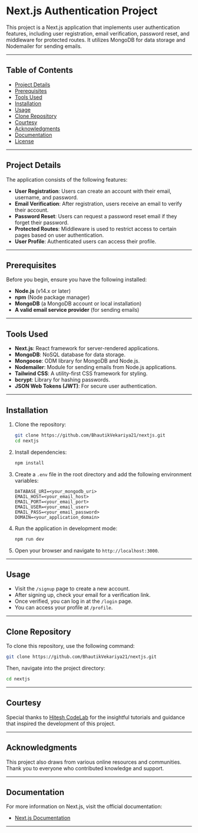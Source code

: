 # Next.js Authentication Project

This project is a Next.js application that implements user authentication features, including user registration, email verification, password reset, and middleware for protected routes. It utilizes MongoDB for data storage and Nodemailer for sending emails.

---

## Table of Contents

- [Project Details](#project-details)
- [Prerequisites](#prerequisites)
- [Tools Used](#tools-used)
- [Installation](#installation)
- [Usage](#usage)
- [Clone Repository](#clone-repository)
- [Courtesy](#courtesy)
- [Acknowledgments](#acknowledgments)
- [Documentation](#documentation)
- [License](#license)

---

## Project Details

The application consists of the following features:

- **User Registration**: Users can create an account with their email, username, and password.
- **Email Verification**: After registration, users receive an email to verify their account.
- **Password Reset**: Users can request a password reset email if they forget their password.
- **Protected Routes**: Middleware is used to restrict access to certain pages based on user authentication.
- **User Profile**: Authenticated users can access their profile.

---

## Prerequisites

Before you begin, ensure you have the following installed:

- **Node.js** (v14.x or later)
- **npm** (Node package manager)
- **MongoDB** (a MongoDB account or local installation)
- **A valid email service provider** (for sending emails)

---

## Tools Used

- **Next.js**: React framework for server-rendered applications.
- **MongoDB**: NoSQL database for data storage.
- **Mongoose**: ODM library for MongoDB and Node.js.
- **Nodemailer**: Module for sending emails from Node.js applications.
- **Tailwind CSS**: A utility-first CSS framework for styling.
- **bcrypt**: Library for hashing passwords.
- **JSON Web Tokens (JWT)**: For secure user authentication.

---

## Installation

1. Clone the repository:

   ```bash
   git clone https://github.com/BhautikVekariya21/nextjs.git
   cd nextjs
   ```

2. Install dependencies:

   ```bash
   npm install
   ```

3. Create a `.env` file in the root directory and add the following environment variables:

   ```plaintext
   DATABASE_URI=<your_mongodb_uri>
   EMAIL_HOST=<your_email_host>
   EMAIL_PORT=<your_email_port>
   EMAIL_USER=<your_email_user>
   EMAIL_PASS=<your_email_password>
   DOMAIN=<your_application_domain>
   ```

4. Run the application in development mode:

   ```bash
   npm run dev
   ```

5. Open your browser and navigate to `http://localhost:3000`.

---

## Usage

- Visit the `/signup` page to create a new account.
- After signing up, check your email for a verification link.
- Once verified, you can log in at the `/login` page.
- You can access your profile at `/profile`.

---

## Clone Repository

To clone this repository, use the following command:

```bash
git clone https://github.com/BhautikVekariya21/nextjs.git
```

Then, navigate into the project directory:

```bash
cd nextjs
```

---

## Courtesy

Special thanks to [Hitesh CodeLab](https://www.youtube.com/@HiteshCodeLab) for the insightful tutorials and guidance that inspired the development of this project.

---

## Acknowledgments

This project also draws from various online resources and communities. Thank you to everyone who contributed knowledge and support.

---

## Documentation

For more information on Next.js, visit the official documentation:

- [Next.js Documentation](https://nextjs.org/docs/getting-started)

---
